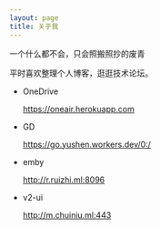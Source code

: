 ```yaml
---
layout: page
title: 关于我 
---
```


一个什么都不会，只会照搬照抄的废青
<p>
平时喜欢整理个人博客，逛逛技术论坛。
  
* OneDrive   
 
  https://oneair.herokuapp.com

* GD 
  
  https://go.yushen.workers.dev/0:/

* emby 
  
  http://r.ruizhi.ml:8096

* v2-ui
  
    http://m.chuiniu.ml:443
<p>


<p>


